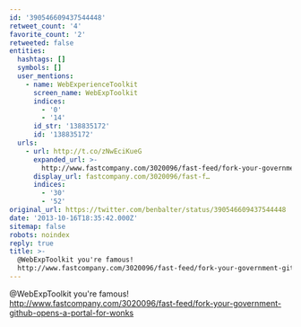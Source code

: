 ```yaml
---
id: '390546609437544448'
retweet_count: '4'
favorite_count: '2'
retweeted: false
entities:
  hashtags: []
  symbols: []
  user_mentions:
    - name: WebExperienceToolkit
      screen_name: WebExpToolkit
      indices:
        - '0'
        - '14'
      id_str: '138835172'
      id: '138835172'
  urls:
    - url: http://t.co/zNwEciKueG
      expanded_url: >-
        http://www.fastcompany.com/3020096/fast-feed/fork-your-government-github-opens-a-portal-for-wonks
      display_url: fastcompany.com/3020096/fast-f…
      indices:
        - '30'
        - '52'
original_url: https://twitter.com/benbalter/status/390546609437544448
date: '2013-10-16T18:35:42.000Z'
sitemap: false
robots: noindex
reply: true
title: >-
  @WebExpToolkit you're famous!
  http://www.fastcompany.com/3020096/fast-feed/fork-your-government-github-opens-a-portal-for-wonks
---
```


@WebExpToolkit you're famous! http://www.fastcompany.com/3020096/fast-feed/fork-your-government-github-opens-a-portal-for-wonks